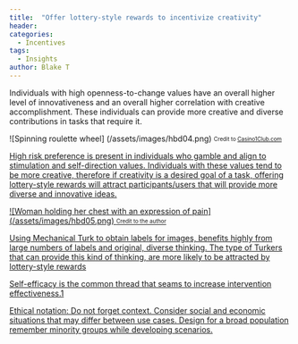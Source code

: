 ```yaml
---
title:  "Offer lottery-style rewards to incentivize creativity"
header:
categories:
  - Incentives
tags:
  - Insights
author: Blake T
---
```


Individuals with high openness-to-change values have an overall higher level of innovativeness and an overall higher correlation with creative accomplishment. These individuals can provide more creative and diverse contributions in tasks that require it.  

![Spinning roulette wheel] (/assets/images/hbd04.png)
<sub><sup>Credit to <a href="https://www.casino1club.com/">Casino1Club.com</sub></sup>

High risk preference is present in individuals who gamble and align to stimulation and self-direction values. Individuals with these values tend to be more creative, therefore if creativity is a desired goal of a task, offering lottery-style rewards will attract participants/users that will provide more diverse and innovative ideas.


![Woman holding her chest with an expression of pain] (/assets/images/hbd05.png)
<sub><sup>Credit to the author</sub></sup>

Using Mechanical Turk to obtain labels for images, benefits highly from large numbers of labels and original, diverse thinking. The type of Turkers that can provide this kind of thinking, are more likely to be attracted by lottery-style rewards


Self-efficacy is the common thread that seams to increase intervention effectiveness.1


Ethical notation: Do not forget context. Consider social and economic situations that may differ between use cases. Design for a broad population remember minority groups while developing scenarios.
